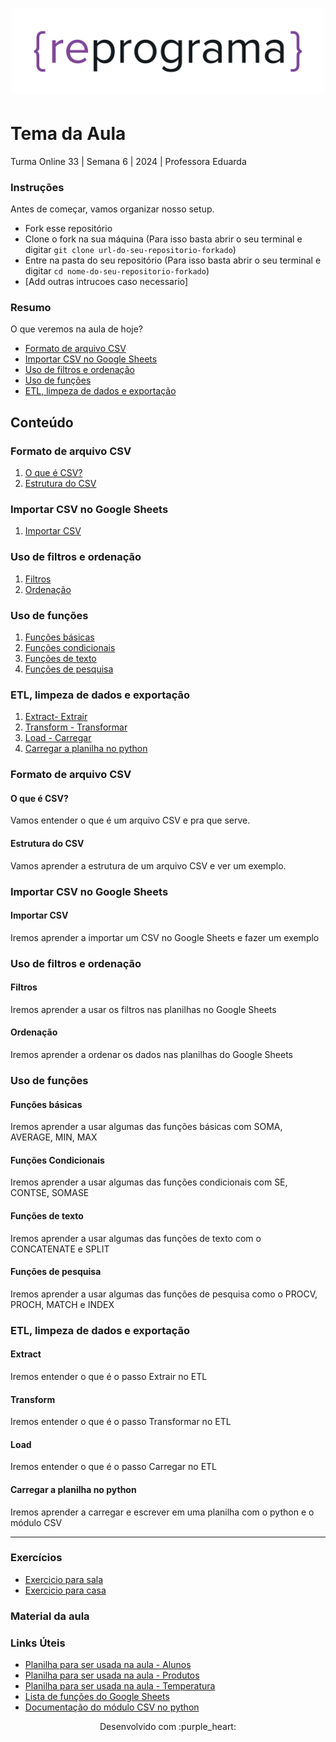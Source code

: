 <h1 align="center">
  <img src="assets/reprograma-fundos-claros.png" alt="logo reprograma" width="500">
</h1>

# Tema da Aula

Turma Online 33 | Semana 6 | 2024 | Professora Eduarda

### Instruções
Antes de começar, vamos organizar nosso setup.
* Fork esse repositório 
* Clone o fork na sua máquina (Para isso basta abrir o seu terminal e digitar `git clone url-do-seu-repositorio-forkado`)
* Entre na pasta do seu repositório (Para isso basta abrir o seu terminal e digitar `cd nome-do-seu-repositorio-forkado`)
* [Add outras intrucoes caso necessario]

### Resumo
O que veremos na aula de hoje?
* [Formato de arquivo CSV](#tema1)
* [Importar CSV no Google Sheets](#tema2)
* [Uso de filtros e ordenação](#tema3)
* [Uso de funções](#tema4)
* [ETL, limpeza de dados e exportação](#tema5)

## Conteúdo
### Formato de arquivo CSV 
1. [O que é CSV?](#topico1)
2. [Estrutura do CSV](#topico2)
### Importar CSV no Google Sheets
1. [Importar CSV](#topico3)   
### Uso de filtros e ordenação
1. [Filtros](#topico4)
2. [Ordenação](#topico5)
### Uso de funções
1. [Funções básicas](#topico6)
2. [Funções condicionais](#topico7)
3. [Funções de texto](#topico8)
4. [Funções de pesquisa](#topico9)
### ETL, limpeza de dados e exportação
1. [Extract- Extrair](#topico10)
2. [Transform - Transformar](#topico11)
3. [Load - Carregar](#topico12)
4. [Carregar a planilha no python](#topico13)

### Formato de arquivo CSV 

#### O que é CSV?
Vamos entender o que é um arquivo CSV e pra que serve.

 #### Estrutura do CSV
Vamos aprender a estrutura de um arquivo CSV e ver um exemplo.

### Importar CSV no Google Sheets
#### Importar CSV
Iremos aprender a importar um CSV no Google Sheets e fazer um exemplo

### Uso de filtros e ordenação
#### Filtros
Iremos aprender a usar os filtros nas planilhas no Google Sheets

#### Ordenação
Iremos aprender a ordenar os dados nas planilhas do Google Sheets

### Uso de funções
#### Funções básicas
Iremos aprender a usar algumas das funções básicas com SOMA, AVERAGE, MIN, MAX

#### Funções Condicionais
Iremos aprender a usar algumas das funções condicionais com SE, CONTSE, SOMASE

#### Funções de texto
Iremos aprender a usar algumas das funções de texto com o CONCATENATE e SPLIT

#### Funções de pesquisa
Iremos aprender a usar algumas das funções de pesquisa como o PROCV, PROCH, MATCH e INDEX

### ETL, limpeza de dados e exportação
#### Extract
Iremos entender o que é o passo Extrair no ETL

#### Transform
Iremos entender o que é o passo Transformar no ETL

#### Load
Iremos entender o que é o passo Carregar no ETL

#### Carregar a planilha no python
Iremos aprender a carregar e escrever em uma planilha com o python e o módulo CSV

***
### Exercícios 
* [Exercicio para sala](https://github.com/reprograma/on33-python-s06-arquivos-pacotes-modulos/tree/main/exercicios/para-sala)
* [Exercicio para casa](https://github.com/reprograma/on33-python-s06-arquivos-pacotes-modulos/tree/main/exercicios/para-casa)

### Material da aula 

### Links Úteis
- [Planilha para ser usada na aula - Alunos](https://docs.google.com/spreadsheets/d/1frE0FyyEdgyPXyk34iIeyRQqZUnKphlBHhxQ1ZjqTwY/copy)
- [Planilha para ser usada na aula - Produtos](https://docs.google.com/spreadsheets/d/1frE0FyyEdgyPXyk34iIeyRQqZUnKphlBHhxQ1ZjqTwY/copy)
- [Planilha para ser usada na aula - Temperatura](https://docs.google.com/spreadsheets/d/1NVmpITsdaqiCj4F4_kZIoV6WClMCvvSf3FCIuNqgmfw/edit)
- [Lista de funções do Google Sheets](https://support.google.com/docs/table/25273?hl=pt-BR)
- [Documentação do módulo CSV no python](https://docs.python.org/pt-br/3/library/csv.html)


<p align="center">
Desenvolvido com :purple_heart:  
</p>


